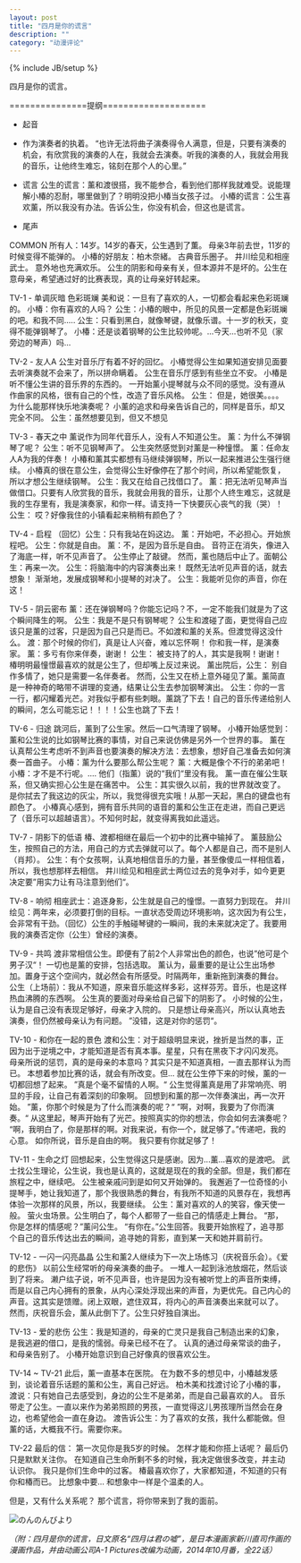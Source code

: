 ```yaml
---
layout: post
title: "四月是你的谎言"
description: ""
category: "动漫评论"
---
```

{% include JB/setup %}

四月是你的谎言。






===============提纲====================

* 起音

* 作为演奏者的执着。
“也许无法将曲子演奏得令人满意，但是，只要有演奏的机会，有欣赏我的演奏的人在，我就会去演奏。听我的演奏的人，我就会用我的音乐，让他终生难忘，铭刻在那个人的心里。”


* 谎言
公生的谎言：薰和渡很搭，我不能参合，看到他们那样我就难受。说能理解小椿的忍耐，哪里做到了？明明没把小椿当女孩子过。
小椿的谎言：公生喜欢薰，所以我没有办法。告诉公生，你没有机会，但这也是谎言。

* 尾声






COMMON
所有人：14岁。14岁的春天，公生遇到了薫。
母亲3年前去世，11岁的时候变得不能弹的。
小椿的好朋友：柏木奈緒。
古典音乐圈子。
井川绘见和相座武士。
意外地也充满欢乐。
公生的阴影和母亲有关，但本源并不是坏的。公生在意母亲，希望通过好的比赛表现，真的让母亲好转起来。



TV-1 - 单调灰暗 色彩斑斓
美和说：一旦有了喜欢的人，一切都会看起来色彩斑斓的。
小椿：你有喜欢的人吗？
公生：小椿的眼中，所见的风景一定都是色彩斑斓的吧。和我不同.....
公生：只看到黑白，就像琴键，就像乐谱。十一岁的秋天，变得不能弹钢琴了。
小椿：还是谈着钢琴的公生比较帅呢。...今天...也听不见（家旁边的琴声）吗...

TV-2 - 友人A
公生对音乐厅有着不好的回忆。
小椿觉得公生如果知道安排见面要去听演奏就不会来了，所以拼命瞒着。
公生在音乐厅感到有些坐立不安。
小椿是听不懂公生讲的音乐界的东西的。
一开始薰小提琴就与众不同的感觉。没有遵从作曲家的风格，很有自己的个性，改造了音乐风格。
公生： 但是，她很美。。。。为什么能那样快乐地演奏呢？
小薰的追求和母亲告诉自己的，同样是音乐，却又完全不同。
公生：虽然想要见到，但又不想见

TV-3 - 春天之中
薰说作为同年代音乐人，没有人不知道公生。
薰：为什么不弹钢琴了呢？
公生：听不见钢琴声了。
公生突然感觉到对薰是一种憧憬。
薰：任命友人A为我的伴奏！
小椿和薰其实都想有马继续弹钢琴，所以一起来推进公生强行继续。
小椿真的很在意公生，会觉得公生好像停在了那个时间，所以希望能恢复，所以才想公生继续钢琴。 
公生：我又在给自己找借口了。
薰：把无法听见琴声当做借口。只要有人欣赏我的音乐，我就会用我的音乐，让那个人终生难忘，这就是我的生存里有，我是演奏家，和你一样。请支持一下快要灰心丧气的我（哭）！
公生： 哎？好像我住的小镇看起来稍稍有颜色了？

TV-4 - 启程
（回忆）公生：只有我站在妈这边。
薰：开始吧，不必担心。开始旅程吧。
公生：你就是自由。
薰：不，是因为音乐是自由。
音符正在消失，像进入了海底一样，听不见声音了。
公生停止了敲键。
然而，薰也随后中止了。面朝公生：再来一次。
公生：将脑海中的内容演奏出来！
既然无法听见声音的话，就去想象！
渐渐地，发展成钢琴和小提琴的对决了。
公生：我能听见你的声音，你在这！

TV-5 - 阴云密布
薰：还在弹钢琴吗？你能忘记吗？不，一定不能我们就是为了这个瞬间降生的啊。
公生：我是不是只有钢琴呢？
公生和渡碰了面，更觉得自己应该只是薰的过客，只是因为自己只是而已。不如渡和薰的关系。但渡觉得这没什么。
渡：那个时候的你们，真是让人兴奋，难以忘怀啊！
你和我一样，是演奏家。
薰：多亏有你来伴奏，谢谢！
公生： 被支持了的人，其实是我啊！谢谢！
椿明明最憧憬最喜欢的就是公生了，但却嘴上反过来说。
薰出院后，公生： 别自作多情了，她只是需要一名伴奏者。
然而，公生又在桥上意外碰见了薰。薰简直是一种神奇的略带不讲理的变通，结果让公生去参加钢琴演出。
公生：你的一言一行，都闪耀着光芒。对我似乎都有些刺眼。薰跳了下去！自己的音乐传递给别人的瞬间，怎么可能忘记！！！！公生也跳了下去！

TV-6 - 归途
跳河后，薰到了公生家。然后一口气清理了钢琴。
小椿开始感觉到：薰和公生说的比如钢琴比赛的事情，对自己来说仿佛是另外一个世界的事。
薰在认真帮公生考虑听不到声音也要演奏的解决方法：去想象，想好自己准备去如何演奏一首曲子。
小椿：薰为什么要那么帮公生呢？
薰：大概是像个不行的弟弟吧！
小椿：才不是不行呢。.... 他们（指薰）说的“我们“里没有我。
薰一直在催公生联系，但又确实担心公生是在痛苦中。
公生：其实很久以前，我的世界就改变了。是你拭去了我这边的灰尘，所以，我觉得很充实哦！从那一天起，黑白的键盘也有颜色了。
小椿真心感到，拥有音乐共同的语音的薰和公生正在走进，而自己更远了（音乐可以超越语言）。不知何时起，就变得离我如此遥远。

TV-7 - 阴影下的低语
椿、渡都相继在最后一个初中的比赛中输掉了。
薰鼓励公生，按照自己的方法，用自己的方式去弹就可以了。每个人都是自己，而不是别人（肖邦）。
公生：有个女孩啊，认真地相信音乐的力量，甚至像傻瓜一样相信着，所以，我也想那样去相信。
井川绘见和相座武士两位过去的竞争对手，如今更更决定要”用实力让有马注意到他们“。

TV-8 - 响彻
相座武士：追逐身影，公生就是自己的憧憬。一直努力到现在。
井川绘见：两年来，必须要打倒的目标。一直状态受周边环境影响，这次因为有公生，会非常有干劲。（回忆）公生的手触碰琴键的一瞬间，我的未来就决定了。我要用我的演奏否定你（公生）曾经的演奏。

TV-9 - 共鸣
渡非常相信公生。即便有了前2个人非常出色的颜色，也说”他可是个男子汉“！
一切也是薰的安排，包括选取。
薰认为，最重要的是让公生出场参加。置身于这个空间内，就必然会有所感受。时隔两年，重新拖到演奏的舞台。
公生（上场前）：我从不知道，原来音乐能这样多彩，这样芬芳。音乐，也是这样热血沸腾的东西啊。
公生真的要面对母亲给自己留下的阴影了。
小时候的公生，认为是自己没有表现足够好，母亲才入院的。	只是想让母亲高兴，所以认真地去演奏，但仍然被母亲认为有问题。
”没错，这是对你的惩罚“。

TV-10 - 和你在一起的景色
渡和公生：对于超级明显来说，挫折是当然的事，正因为出于逆境之中，才能知道是否有真本事。星星，只有在黑夜下才闪闪发亮。
母亲所说的惩罚，真的是母亲的本意吗？其实只是不知道真相，一直去那样认为而已。
本想着参加比赛的话，就会有所改变。但...
就在公生停下来的时候，薰的一切都回想了起来。
”真是个毫不留情的人啊。“ 公生觉得薰真是用了非常响亮、明显的手段，让自己有着深刻的印象啊。
回想到和薰的那一次伴奏演出，再一次开始。
”薰，你那个时候是为了什么而演奏的呢？“
”啊，对啊，我要为了你而演奏。“
从这里起，琴声开始有了光芒。按照真实的你的想法，你会如何去演奏呢？
“啊，我明白了，你是那样的啊。对我来说，有你一个，就足够了。”传递吧，我的心意。
如你所说，音乐是自由的啊。
我只要有你就足够了！

TV-11 - 生命之灯
回想起来，公生觉得这只是感谢。因为...薰...喜欢的是渡吧。
武士找公生理论，公生说，我也是认真的，这就是现在的我的全部。但是，我们都在旅程之中，继续吧。
 公生被亲戚问到是如何又开始弹的。
我邂逅了一位奇怪的小提琴手，她让我知道了，那个我很熟悉的舞台，有我所不知道的风景存在，我想再体验一次那样的风景，所以，我要继续。
公生：薰对喜欢的人的笑容，像天使一般。
萤火虫场景。公生明白了，每个人都带了一些自己的情感走上舞台。
“那，你是怎样的情感呢？”薰问公生。
“有你在。”公生回答。我要开始旅程了，追寻那个自己的音乐传达出去的瞬间，追寻她的背影，直到某一天和她并肩前行。

TV-12 - 一闪一闪亮晶晶
公生和薰2人继续为下一次上场练习（庆祝音乐会）。《爱的悲伤》
以前公生经常听的母亲演奏的曲子。
一堆人一起到泳池放烟花，然后谈到了将来。
濑户纮子说，听不见声音，也许是因为没有被听觉上的声音所束缚，而是以自己内心拥有的景象，从内心深处浮现出来的声音，为更优先。自己内心的声音。这其实是馈赠。闭上双眼，遮住双耳，将内心的声音演奏出来就可以了。
然而，庆祝音乐会，薰从此倒下了。公生只好独自演出。

TV-13 - 爱的悲伤
公生：我是知道的，母亲的亡灵只是我自己制造出来的幻象，是我逃避的借口，是我的懦弱。母亲已经不在了。
认真的通过母亲常谈的曲子，和母亲告别了。
小椿开始意识到自己好像真的很喜欢公生。

TV-14 ~ TV-21
此后，薰一直基本在医院。
在为数不多的想见中，小椿越发感到，谈论着音乐话题的薰和公生，离自己好远。
柏木美和找渡讨论了小椿的事，渡说：只有她自己去感受到，身边的公生不是弟弟，而是自己最喜欢的人。
音乐带走了公生。一直以来作为弟弟照顾的男孩，一直觉得这儿男孩理所当然会在身边，也希望他会一直在身边。
渡告诉公生：为了喜欢的女孩，我什么都能做。但薰的话，大概我不行。需要你来。

TV-22
最后的信：
第一次见你是我5岁的时候。
怎样才能和你搭上话呢？
最后仍只是默默关注你。
在知道自己生命所剩不多的时候，我决定做很多改变，并主动认识你。
我只是你们生命中的过客。
椿最喜欢你了，大家都知道，不知道的只有你和椿而已。
比想象中要... 和想象中一样是个温柔的人。




但是，又有什么关系呢？ 那个谎言，将你带来到了我的面前。











![のんのんびより][img_nyanpass_title]

*（附：四月是你的谎言，日文原名“四月は君の嘘”，是日本漫画家新川直司作画的漫画作品，并由动画公司A-1 Pictures改编为动画，2014年10月番，全22话）*

[img_nyanpass_title]: {{POSTS_IMG_PATH}}/201401/nyanpass_title.jpg "のんのんびより"
